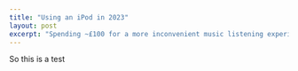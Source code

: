 ```yaml
---
title: "Using an iPod in 2023"
layout: post
excerpt: "Spending ~£100 for a more inconvenient music listening experience, yet it's amazing!"
---
```


So this is a test